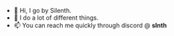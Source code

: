 - 👋 Hi, I go by Silenth.
- 👀 I do a lot of different things.
- 📫 You can reach me quickly through discord @ **slnth**
<!-- - , but if you want a slightly more professional response I suggest emailing me at **contact@silenth.dev** -->

<!---
Silenth1806/Silenth1806 is a ✨ special ✨ repository because its `README.md` (this file) appears on your GitHub profile.
You can click the Preview link to take a look at your changes.
--->
